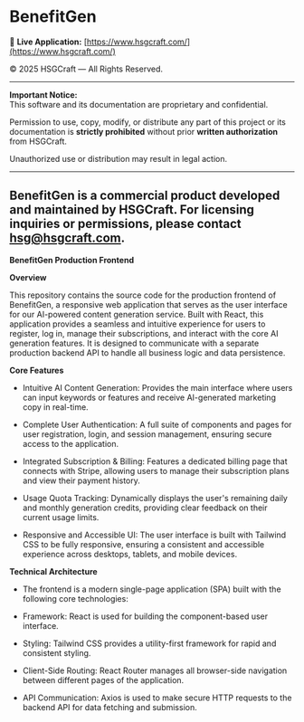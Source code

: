 # BenefitGen
🚀 **Live Application:**  [https://www.hsgcraft.com/](https://www.hsgcraft.com/)


© 2025 HSGCraft — All Rights Reserved.

---

**Important Notice:**  
This software and its documentation are proprietary and confidential.  

Permission to use, copy, modify, or distribute any part of this project or its documentation is **strictly prohibited** without prior **written authorization** from HSGCraft.  

Unauthorized use or distribution may result in legal action.

---

BenefitGen is a commercial product developed and maintained by HSGCraft. For licensing inquiries or permissions, please contact hsg@hsgcraft.com.
-------------------------------------------------------------------------------------------------------

**BenefitGen Production Frontend** 

**Overview**

This repository contains the source code for the production frontend of BenefitGen, a responsive web application that serves as the user interface for our AI-powered content generation service. Built with React, this application provides a seamless and intuitive experience for users to register, log in, manage their subscriptions, and interact with the core AI generation features. It is designed to communicate with a separate production backend API to handle all business logic and data persistence.

**Core Features**

* Intuitive AI Content Generation: Provides the main interface where users can input keywords or features and receive AI-generated marketing copy in real-time.

* Complete User Authentication: A full suite of components and pages for user registration, login, and session management, ensuring secure access to the application.

* Integrated Subscription & Billing: Features a dedicated billing page that connects with Stripe, allowing users to manage their subscription plans and view their payment history.

* Usage Quota Tracking: Dynamically displays the user's remaining daily and monthly generation credits, providing clear feedback on their current usage limits.

* Responsive and Accessible UI: The user interface is built with Tailwind CSS to be fully responsive, ensuring a consistent and accessible experience across desktops, tablets, and mobile devices.

**Technical Architecture**

* The frontend is a modern single-page application (SPA) built with the following core technologies:

* Framework: React is used for building the component-based user interface.

* Styling: Tailwind CSS provides a utility-first framework for rapid and consistent styling.

* Client-Side Routing: React Router manages all browser-side navigation between different pages of the application.

* API Communication: Axios is used to make secure HTTP requests to the backend API for data fetching and submission.